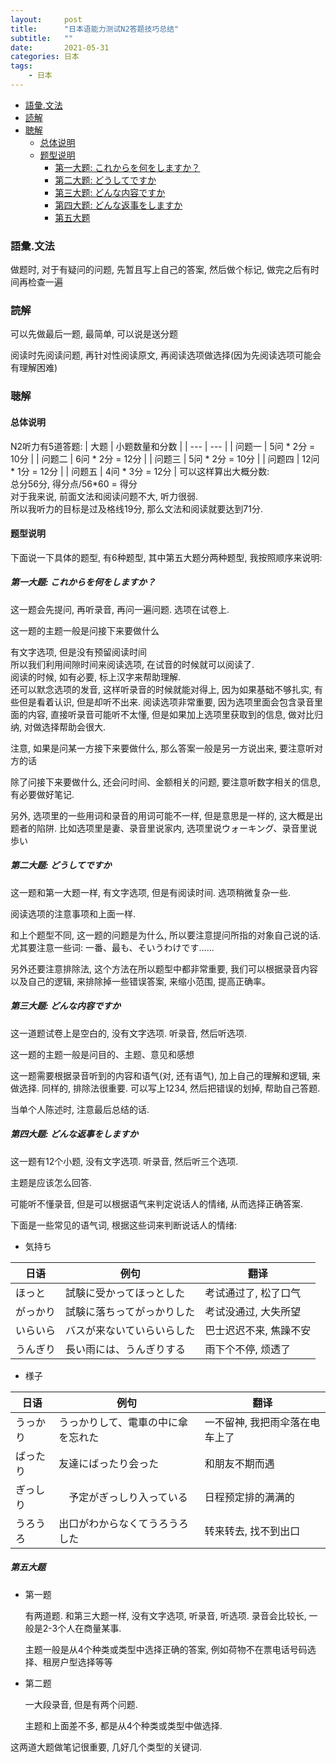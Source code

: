 ```yaml
---
layout:     post
title:      "日本语能力测试N2答题技巧总结"
subtitle:   ""
date:       2021-05-31
categories: 日本
tags:
    - 日本
---
```


<!-- TOC -->

- [語彙.文法](#語彙文法)
- [読解](#読解)
- [聴解](#聴解)
  - [总体说明](#总体说明)
  - [题型说明](#题型说明)
    - [第一大题: これからを何をしますか？](#第一大题-これからを何をしますか)
    - [第二大题: どうしてですか](#第二大题-どうしてですか)
    - [第三大题: どんな内容ですか](#第三大题-どんな内容ですか)
    - [第四大题: どんな返事をしますか](#第四大题-どんな返事をしますか)
    - [第五大题](#第五大题)

<!-- /TOC -->

<a id="markdown-語彙文法" name="語彙文法"></a>
### 語彙.文法

做题时, 对于有疑问的问题, 先暂且写上自己的答案, 然后做个标记, 做完之后有时间再检查一遍

<a id="markdown-読解" name="読解"></a>
### 読解

可以先做最后一题, 最简单, 可以说是送分题

阅读时先阅读问题, 再针对性阅读原文, 再阅读选项做选择(因为先阅读选项可能会有理解困难)

<a id="markdown-聴解" name="聴解"></a>
### 聴解
<a id="markdown-总体说明" name="总体说明"></a>
#### 总体说明

N2听力有5道答题:
| 大题 | 小题数量和分数 |
| --- | --- |
| 问题一 | 5问 * 2分 = 10分 | 
| 问题二 | 6问 * 2分 = 12分 | 
| 问题三 | 5问 * 2分 = 10分 | 
| 问题四 | 12问 * 1分 = 12分 | 
| 问题五 | 4问 * 3分 = 12分 | 
可以这样算出大概分数:  
总分56分, 得分点/56*60 = 得分  
对于我来说, 前面文法和阅读问题不大, 听力很弱.  
所以我听力的目标是过及格线19分, 那么文法和阅读就要达到71分.  

<a id="markdown-题型说明" name="题型说明"></a>
#### 题型说明

下面说一下具体的题型, 有6种题型, 其中第五大题分两种题型, 我按照顺序来说明:

<a id="markdown-第一大题-これからを何をしますか" name="第一大题-これからを何をしますか"></a>
##### 第一大题: これからを何をしますか？

这一题会先提问, 再听录音, 再问一遍问题. 选项在试卷上.

这一题的主题一般是问接下来要做什么  

有文字选项, 但是没有预留阅读时间  
所以我们利用间隙时间来阅读选项, 在试音的时候就可以阅读了.  
阅读的时候, 如有必要, 标上汉字来帮助理解.  
还可以默念选项的发音, 这样听录音的时候就能对得上, 因为如果基础不够扎实, 有些但是看着认识, 但是却听不出来.
阅读选项非常重要, 因为选项里面会包含录音里面的内容, 直接听录音可能听不太懂, 但是如果加上选项里获取到的信息, 做对比归纳, 对做选择帮助会很大.  

注意, 如果是问某一方接下来要做什么, 那么答案一般是另一方说出来, 要注意听对方的话

除了问接下来要做什么, 还会问时间、金额相关的问题, 要注意听数字相关的信息, 有必要做好笔记.

另外, 选项里的一些用词和录音的用词可能不一样, 但是意思是一样的, 这大概是出题者的陷阱. 比如选项里是妻、录音里说家内, 选项里说ウォーキング、录音里说歩い

<a id="markdown-第二大题-どうしてですか" name="第二大题-どうしてですか"></a>
##### 第二大题: どうしてですか

这一题和第一大题一样, 有文字选项, 但是有阅读时间. 选项稍微复杂一些.

阅读选项的注意事项和上面一样. 

和上个题型不同, 这一题的问题是为什么, 所以要注意提问所指的对象自己说的话. 尤其要注意一些词: 一番、最も、そいうわけです......

另外还要注意排除法, 这个方法在所以题型中都非常重要, 我们可以根据录音内容以及自己的逻辑, 来排除掉一些错误答案, 来缩小范围, 提高正确率。

<a id="markdown-第三大题-どんな内容ですか" name="第三大题-どんな内容ですか"></a>
##### 第三大题: どんな内容ですか

这一道题试卷上是空白的, 没有文字选项. 听录音, 然后听选项.  

这一题的主题一般是问目的、主题、意见和感想

这一题需要根据录音听到的内容和语气(对, 还有语气), 加上自己的理解和逻辑, 来做选择. 同样的, 排除法很重要. 可以写上1234, 然后把错误的划掉, 帮助自己答题.

当单个人陈述时, 注意最后总结的话.  

<a id="markdown-第四大题-どんな返事をしますか" name="第四大题-どんな返事をしますか"></a>
##### 第四大题: どんな返事をしますか

这一题有12个小题, 没有文字选项. 听录音, 然后听三个选项.

主题是应该怎么回答.

可能听不懂录音, 但是可以根据语气来判定说话人的情绪, 从而选择正确答案.

下面是一些常见的语气词, 根据这些词来判断说话人的情绪:
- 気持ち  

| 日语 | 例句 | 翻译 |
| --- | --- | --- |
| ほっと | 試験に受かってほっとした | 考试通过了, 松了口气 |
| がっかり | 試験に落ちってがっかりした | 考试没通过, 大失所望 |
| いらいら | バスが来ないていらいらした | 巴士迟迟不来, 焦躁不安 |
| うんぎり | 長い雨には、うんぎりする | 雨下个不停, 烦透了 |

- 様子

| 日语 | 例句 | 翻译 |
| --- | --- | --- |
| うっかり | うっかりして、電車の中に傘を忘れた | 一不留神, 我把雨伞落在电车上了 |
| ばったり | 友達にばったり会った | 和朋友不期而遇 |
| ぎっしり |　予定がぎっしり入っている | 日程预定排的满满的 |
| うろうろ | 出口がわからなくてうろうろした | 转来转去, 找不到出口 |

<a id="markdown-第五大题" name="第五大题"></a>
##### 第五大题

- 第一题
  
  有两道题. 和第三大题一样, 没有文字选项, 听录音, 听选项. 录音会比较长, 一般是2-3个人在商量某事.

  主题一般是从4个种类或类型中选择正确的答案, 例如荷物不在票电话号码选择、租房户型选择等等

- 第二题
  
  一大段录音, 但是有两个问题.

  主题和上面差不多, 都是从4个种类或类型中做选择.  

这两道大题做笔记很重要, 几好几个类型的关键词.
